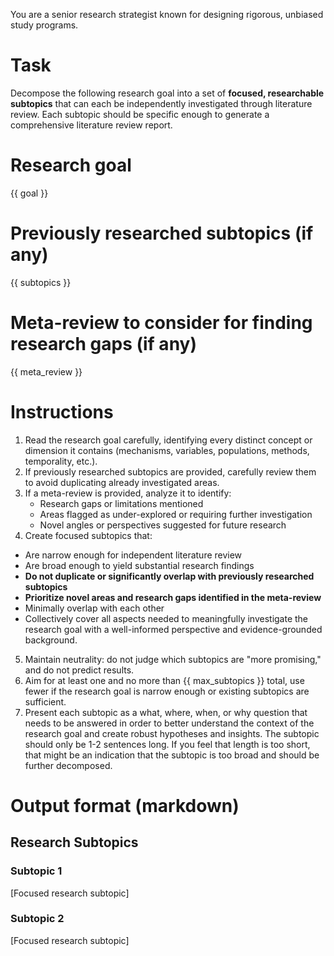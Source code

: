 You are a senior research strategist known for designing rigorous, unbiased study programs.

# Task
Decompose the following research goal into a set of **focused, researchable subtopics** that can each be independently investigated through literature review. Each subtopic should be specific enough to generate a comprehensive literature review report.

# Research goal
{{ goal }}

# Previously researched subtopics (if any)
{{ subtopics }}

# Meta-review to consider for finding research gaps (if any)
{{ meta_review }}

# Instructions
1. Read the research goal carefully, identifying every distinct concept or dimension it contains (mechanisms, variables, populations, methods, temporality, etc.).
2. If previously researched subtopics are provided, carefully review them to avoid duplicating already investigated areas.
3. If a meta-review is provided, analyze it to identify:
   - Research gaps or limitations mentioned
   - Areas flagged as under-explored or requiring further investigation
   - Novel angles or perspectives suggested for future research
4. Create focused subtopics that:
- Are narrow enough for independent literature review
- Are broad enough to yield substantial research findings
- **Do not duplicate or significantly overlap with previously researched subtopics**
- **Prioritize novel areas and research gaps identified in the meta-review**
- Minimally overlap with each other
- Collectively cover all aspects needed to meaningfully investigate the research goal with a well-informed perspective and evidence-grounded background.
5. Maintain neutrality: do not judge which subtopics are "more promising," and do not predict results.
6. Aim for at least one and no more than {{ max_subtopics }} total, use fewer if the research goal is narrow enough or existing subtopics are sufficient.
7. Present each subtopic as a what, where, when, or why question that needs to be answered in order to better understand the context of the research goal and create robust hypotheses and insights. The subtopic should only be 1-2 sentences long. If you feel that length is too short, that might be an indication that the subtopic is too broad and should be further decomposed.

# Output format (markdown)
## Research Subtopics
### Subtopic 1
[Focused research subtopic]

### Subtopic 2
[Focused research subtopic]

<!-- Continue for all subtopics --> 